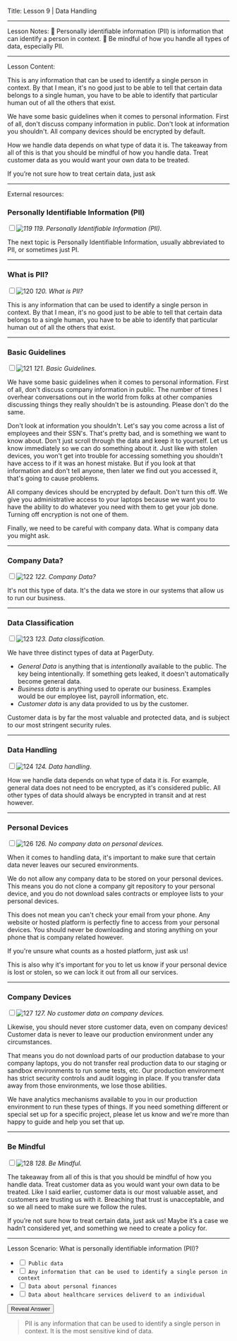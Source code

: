 
Title:
Lesson 9 | Data Handling

---

Lesson Notes:
:dart: Personally identifiable information (PII) is information that can identify a person in context.
:dart: Be mindful of how you handle all types of data, especially PII.

---

Lesson Content:

This is any information that can be used to identify a single person in context. By that I mean, it's no good just to be able to tell that certain data belongs to a single human, you have to be able to identify that particular human out of all the others that exist.

We have some basic guidelines when it comes to personal information. First of all, don't discuss company information in public. Don't look at information you shouldn't. All company devices should be encrypted by default.

How we handle data depends on what type of data it is. The takeaway from all of this is that you should be mindful of how you handle data. Treat customer data as you would want your own data to be treated. 

If you’re not sure how to treat certain data, just ask 

---

External resources:

### Personally Identifiable Information (PII)

_<input type="checkbox" id="119" /><label for="119">![119](../Slides/for_everyone.119.jpeg)</label>_
_119. Personally Identifiable Information (PII)._

The next topic is Personally Identifiable Information, usually abbreviated to PII, or sometimes just PI.

---

### What is PII?

<input type="checkbox" id="120" /><label for="120">![120](../Slides/for_everyone.120.jpeg)</label>
_120. What is PII?_

This is any information that can be used to identify a single person in context. By that I mean, it's no good just to be able to tell that certain data belongs to a single human, you have to be able to identify that particular human out of all the others that exist.

---

### Basic Guidelines

<input type="checkbox" id="121" /><label for="121">![121](../Slides/for_everyone.121.jpeg)</label>
_121. Basic Guidelines._

We have some basic guidelines when it comes to personal information. First of all, don't discuss company information in public. The number of times I overhear conversations out in the world from folks at other companies discussing things they really shouldn't be is astounding. Please don't do the same.

Don't look at information you shouldn't. Let's say you come across a list of employees and their SSN's. That's pretty bad, and is something we want to know about. Don't just scroll through the data and keep it to yourself. Let us know immediately so we can do something about it. Just like with stolen devices, you won't get into trouble for accessing something you shouldn't have access to if it was an honest mistake. But if you look at that information and don't tell anyone, then later we find out you accessed it, that's going to cause problems.

All company devices should be encrypted by default. Don't turn this off. We give you administrative access to your laptops because we want you to have the ability to do whatever you need with them to get your job done. Turning off encryption is not one of them.

Finally, we need to be careful with company data. What is company data you might ask.

---

### Company Data?

<input type="checkbox" id="122" /><label for="122">![122](../Slides/for_everyone.122.jpeg)</label>
_122. Company Data?_

It's not this type of data. It's the data we store in our systems that allow us to run our business.

---

### Data Classification

<input type="checkbox" id="123" /><label for="123">![123](../Slides/for_everyone.123.jpeg)</label>
_123. Data classification._

We have three distinct types of data at PagerDuty.

* *General Data* is anything that is _intentionally_ available to the public. The key being intentionally. If something gets leaked, it doesn't automatically become general data.
* *Business data* is anything used to operate our business. Examples would be our employee list, payroll information, etc.
* *Customer data* is any data provided to us by the customer.

Customer data is by far the most valuable and protected data, and is subject to our most stringent security rules.

---

### Data Handling

<input type="checkbox" id="124" /><label for="124">![124](../Slides/for_everyone.124.jpeg)</label>
_124. Data handling._

How we handle data depends on what type of data it is. For example, general data does not need to be encrypted, as it's considered public. All other types of data should always be encrypted in transit and at rest however.

---

### Personal Devices

<input type="checkbox" id="126" /><label for="126">![126](../Slides/for_everyone.126.jpeg)</label>
_126. No company data on personal devices._

When it comes to handling data, it's important to make sure that certain data never leaves our secured environments.

We do not allow any company data to be stored on your personal devices. This means you do not clone a company git repository to your personal device, and you do not download sales contracts or employee lists to your personal devices.

This does not mean you can't check your email from your phone. Any website or hosted platform is perfectly fine to access from your personal devices. You should never be downloading and storing anything on your phone that is company related however.

If you're unsure what counts as a hosted platform, just ask us!

This is also why it's important for you to let us know if your personal device is lost or stolen, so we can lock it out from all our services.

---

### Company Devices

<input type="checkbox" id="127" /><label for="127">![127](../Slides/for_everyone.127.jpeg)</label>
_127. No customer data on company devices._

Likewise, you should never store customer data, even on company devices! Customer data is never to leave our production environment under any circumstances.

That means you do not download parts of our production database to your company laptops, you do not transfer real production data to our staging or sandbox environments to run some tests, etc. Our production environment has strict security controls and audit logging in place. If you transfer data away from those environments, we  lose those abilities.

We have analytics mechanisms available to you in our production environment to run these types of things. If you need something different or special set up for a specific project, please let us know and we're more than happy to guide and help you set that up.

---

### Be Mindful

<input type="checkbox" id="128" /><label for="128">![128](../Slides/for_everyone.128.jpeg)</label>
_128. Be Mindful._

The takeaway from all of this is that you should be mindful of how you handle data. Treat customer data as you would want your own data to be treated. Like I said earlier, customer data is our most valuable asset, and customers are trusting us with it. Breaching that trust is unacceptable, and so we all need to make sure we follow the rules.

If you’re not sure how to treat certain data, just ask us! Maybe it’s a case we hadn’t considered yet, and something we need to create a policy for.

---

Lesson Scenario:
What is personally identifiable information (PII)?

- <input type="checkbox"> `Public data`
- <input type="checkbox"> `Any information that can be used to identify a single person in context`
- <input type="checkbox"> `Data about personal finances`
- <input type="checkbox"> `Data about healthcare services deliverd to an individual`

<div class="reveal-answer">
	<button class="button">Reveal Answer</button>
	<blockquote><p>PII is any information that can be used to identify a single person in context. It is the most sensitive kind of data.
</p></blockquote> 

